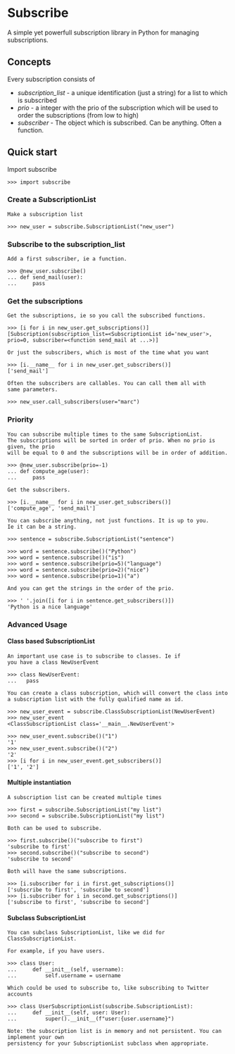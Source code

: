 # Subscribe

A simple yet powerfull subscription library in Python for managing subscriptions.

## Concepts

Every subscription consists of

- *subscription_list* - a unique identification (just a string) for a list to which is subscribed
- *prio* - a integer with the prio of the subscription which will be used to order the subscriptions
  (from low to high)
- *subscriber* - The object which is subscribed. Can be anything. Often a function.


## Quick start

   Import subscribe

    >>> import subscribe

### Create a SubscriptionList

    Make a subscription list

    >>> new_user = subscribe.SubscriptionList("new_user")

### Subscribe to the subscription_list

    Add a first subscriber, ie a function.

    >>> @new_user.subscribe()
    ... def send_mail(user):
    ...     pass

### Get the subscriptions

    Get the subscriptions, ie so you call the subscribed functions.

    >>> [i for i in new_user.get_subscriptions()]
    [Subscription(subscription_list=<SubscriptionList id='new_user'>, prio=0, subscriber=<function send_mail at ...>)]

    Or just the subscribers, which is most of the time what you want

    >>> [i.__name__ for i in new_user.get_subscribers()]
    ['send_mail']

    Often the subscribers are callables. You can call them all with
    same parameters.
    
    >>> new_user.call_subscribers(user="marc")

### Priority

    You can subscribe multiple times to the same SubscriptionList.
    The subscriptions will be sorted in order of prio. When no prio is given, the prio
    will be equal to 0 and the subscriptions will be in order of addition.

    >>> @new_user.subscribe(prio=-1)
    ... def compute_age(user):
    ...     pass

    Get the subscribers.

    >>> [i.__name__ for i in new_user.get_subscribers()]
    ['compute_age', 'send_mail']

    You can subscribe anything, not just functions. It is up to you.  
    Ie it can be a string.

    >>> sentence = subscribe.SubscriptionList("sentence")

    >>> word = sentence.subscribe()("Python")
    >>> word = sentence.subscribe()("is")
    >>> word = sentence.subscribe(prio=5)("language")
    >>> word = sentence.subscribe(prio=2)("nice")
    >>> word = sentence.subscribe(prio=1)("a")

    And you can get the strings in the order of the prio.

    >>> ' '.join([i for i in sentence.get_subscribers()])
    'Python is a nice language'

### Advanced Usage

#### Class based SubscriptionList

    An important use case is to subscribe to classes. Ie if
    you have a class NewUserEvent

    >>> class NewUserEvent:
    ...   pass

    You can create a class subscription, which will convert the class into
    a subscription list with the fully qualified name as id.

    >>> new_user_event = subscribe.ClassSubscriptionList(NewUserEvent)
    >>> new_user_event
    <ClassSubscriptionList class='__main__.NewUserEvent'>

    >>> new_user_event.subscribe()("1")
    '1'
    >>> new_user_event.subscribe()("2")
    '2'
    >>> [i for i in new_user_event.get_subscribers()]
    ['1', '2']

#### Multiple instantiation

    A subscription list can be created multiple times

    >>> first = subscribe.SubscriptionList("my list")
    >>> second = subscribe.SubscriptionList("my list")

    Both can be used to subscribe.

    >>> first.subscribe()("subscribe to first")
    'subscribe to first'
    >>> second.subscribe()("subscribe to second")
    'subscribe to second'

    Both will have the same subscriptions.

    >>> [i.subscriber for i in first.get_subscriptions()]
    ['subscribe to first', 'subscribe to second']
    >>> [i.subscriber for i in second.get_subscriptions()]
    ['subscribe to first', 'subscribe to second']
    
#### Subclass SubscriptionList

    You can subclass SubscriptionList, like we did for ClassSubscriptionList.

    For example, if you have users.

    >>> class User:
    ...     def __init__(self, username):
    ...         self.username = username

    Which could be used to subscribe to, like subscribing to Twitter accounts

    >>> class UserSubscriptionList(subscribe.SubscriptionList):
    ...     def __init__(self, user: User):
    ...         super().__init__(f"user:{user.username}")

    Note: the subscription list is in memory and not persistent. You can implement your own 
    persistency for your SubscriptionList subclass when appropriate.